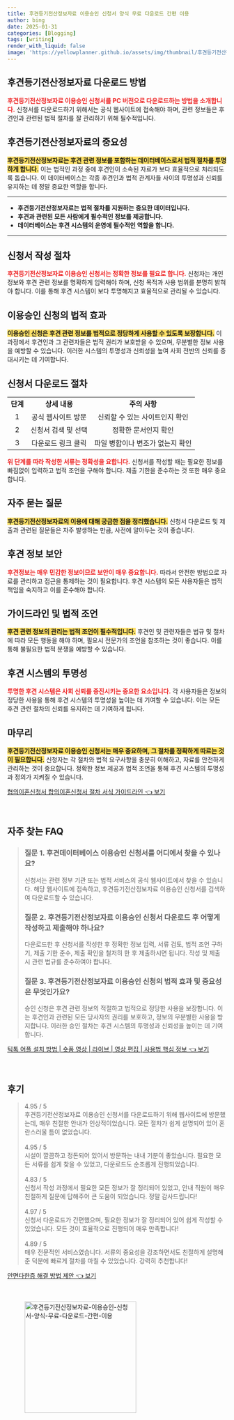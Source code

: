 ```yaml
---
title: 후견등기전산정보자료 이용승인 신청서 양식 무료 다운로드 간편 이용
author: bing
date: 2025-01-31
categories: [Blogging]
tags: [writing]
render_with_liquid: false
image: 'https://yellowplanner.github.io/assets/img/thumbnail/후견등기전산정보자료-이용승인-신청서-양식-무료-다운로드-간편-이용.webp'
---
```



<h2 id='후견등기전산정보자료다운로드방법'>후견등기전산정보자료 다운로드 방법</h2>

<p><b><span style="color: #ee2323;">후견등기전산정보자료 이용승인 신청서를 PC 버전으로 다운로드하는 방법을 소개합니다.</span></b> 신청서를 다운로드하기 위해서는 공식 웹사이트에 접속해야 하며, 관련 정보들은 후견인과 관련된 법적 절차를 잘 관리하기 위해 필수적입니다.</p>

<h2 id='후견등기전산정보자료의중요성'>후견등기전산정보자료의 중요성</h2>

<p><b><span style="background-color: #ffe066;">후견등기전산정보자료는 후견 관련 정보를 포함하는 데이터베이스로서 법적 절차를 투명하게 합니다.</span></b> 이는 법적인 과정 중에 후견인이 소속된 자료가 보다 효율적으로 처리되도록 돕습니다. 이 데이터베이스는 각종 후견인과 법적 관계자들 사이의 투명성과 신뢰를 유지하는 데 정말 중요한 역할을 합니다.</p>

<hr />

<ul>
    <li><b>후견등기전산정보자료는 법적 절차를 지원하는 중요한 데이터입니다.</b></li>
    <li><b>후견과 관련된 모든 사람에게 필수적인 정보를 제공합니다.</b></li>
    <li><b>데이터베이스는 후견 시스템의 운영에 필수적인 역할을 합니다.</b></li>
</ul>

<hr />

<h2 id='신청서작성절차'>신청서 작성 절차</h2>

<p><b><span style="color: #ee2323;">후견등기전산정보자료 이용승인 신청서는 정확한 정보를 필요로 합니다.</span></b> 신청자는 개인 정보와 후견 관련 정보를 명확하게 입력해야 하며, 신청 목적과 사용 범위를 분명히 밝혀야 합니다. 이를 통해 후견 시스템이 보다 투명해지고 효율적으로 관리될 수 있습니다.</p>

<h2 id='이용승인신청의법적효과'>이용승인 신청의 법적 효과</h2>

<p><b><span style="background-color: #ffe066;">이용승인 신청은 후견 관련 정보를 법적으로 정당하게 사용할 수 있도록 보장합니다.</span></b> 이 과정에서 후견인과 그 관련자들은 법적 권리가 보호받을 수 있으며, 무분별한 정보 사용을 예방할 수 있습니다. 이러한 시스템의 투명성과 신뢰성을 높여 사회 전반의 신뢰를 증대시키는 데 기여합니다.</p>

<h2 id='신청서다운로드절차'>신청서 다운로드 절차</h2>

<table>
    <tr>
        <td style="text-align: center; height: 17px;"><b>단계</b></td>
        <td style="text-align: center; height: 17px;"><b>상세 내용</b></td>
        <td style="text-align: center; height: 17px;"><b>주의 사항</b></td>
    </tr>
    <tr>
        <td style="text-align: center; height: 17px;">1</td>
        <td style="text-align: center; height: 17px;">공식 웹사이트 방문</td>
        <td style="text-align: center; height: 17px;">신뢰할 수 있는 사이트인지 확인</td>
    </tr>
    <tr>
        <td style="text-align: center; height: 17px;">2</td>
        <td style="text-align: center; height: 17px;">신청서 검색 및 선택</td>
        <td style="text-align: center; height: 17px;">정확한 문서인지 확인</td>
    </tr>
    <tr>
        <td style="text-align: center; height: 17px;">3</td>
        <td style="text-align: center; height: 17px;">다운로드 링크 클릭</td>
        <td style="text-align: center; height: 17px;">파일 병합이나 변조가 없는지 확인</td>
    </tr>
</table>

<p><b><span style="color: #ee2323;">위 단계를 따라 작성한 서류는 정확성을 요합니다.</span></b> 신청서를 작성할 때는 필요한 정보를 빠짐없이 입력하고 법적 조언을 구해야 합니다. 제출 기한을 준수하는 것 또한 매우 중요합니다.</p>

<h2 id='자주묻는질문'>자주 묻는 질문</h2>

<p><b><span style="background-color: #ffe066;">후견등기전산정보자료의 이용에 대해 궁금한 점을 정리했습니다.</span></b> 신청서 다운로드 및 제출과 관련된 질문들은 자주 발생하는 만큼, 사전에 알아두는 것이 좋습니다.</p>

<h2 id='후견정보보안'>후견 정보 보안</h2>

<p><b><span style="color: #ee2323;">후견정보는 매우 민감한 정보이므로 보안이 매우 중요합니다.</span></b> 따라서 안전한 방법으로 자료를 관리하고 접근을 통제하는 것이 필요합니다. 후견 시스템의 모든 사용자들은 법적 책임을 숙지하고 이를 준수해야 합니다.</p>

<h2 id='가이드라인및법적조언'>가이드라인 및 법적 조언</h2>

<p><b><span style="background-color: #ffe066;">후견 관련 정보의 관리는 법적 조언이 필수적입니다.</span></b> 후견인 및 관련자들은 법규 및 절차에 따라 모든 행동을 해야 하며, 필요시 전문가의 조언을 참조하는 것이 좋습니다. 이를 통해 불필요한 법적 분쟁을 예방할 수 있습니다.</p>

<h2 id='후견시스템의투명성'>후견 시스템의 투명성</h2>

<p><b><span style="color: #ee2323;">투명한 후견 시스템은 사회 신뢰를 증진시키는 중요한 요소입니다.</span></b> 각 사용자들은 정보의 정당한 사용을 통해 후견 시스템의 투명성을 높이는 데 기여할 수 있습니다. 이는 모든 후견 관련 절차의 신뢰를 유지하는 데 기여하게 됩니다.</p>

<h2 id='마무리'>마무리</h2>

<p><b><span style="background-color: #ffe066;">후견등기전산정보자료 이용승인 신청서는 매우 중요하며, 그 절차를 정확하게 따르는 것이 필요합니다.</span></b> 신청자는 각 절차와 법적 요구사항을 충분히 이해하고, 자료를 안전하게 관리하는 것이 중요합니다. 정확한 정보 제공과 법적 조언을 통해 후견 시스템의 투명성과 정의가 지켜질 수 있습니다.</p>


<p><a class="click-button" title="협의이혼신청서 합의이혼신청서 절차 서식 가이드라인" href="https://yellowplanner.github.io/posts/%ED%98%91%EC%9D%98%EC%9D%B4%ED%98%BC%EC%8B%A0%EC%B2%AD%EC%84%9C-%ED%95%A9%EC%9D%98%EC%9D%B4%ED%98%BC%EC%8B%A0%EC%B2%AD%EC%84%9C-%EC%A0%88%EC%B0%A8-%EC%84%9C%EC%8B%9D-%EA%B0%80%EC%9D%B4%EB%93%9C%EB%9D%BC%EC%9D%B8/" rel="dofollow">협의이혼신청서 합의이혼신청서 절차 서식 가이드라인 👈 보기</a></p><br>
<h2 id='자주_찾는_FAQ'>자주 찾는 FAQ</h2>
<div itemscope="" itemtype="https://schema.org/FAQPage"> 
<blockquote> 
<div itemscope="" itemprop="mainEntity" itemtype="https://schema.org/Question"> 
<h3 itemprop="name">질문 1. 후견데이터베이스 이용승인 신청서를 어디에서 찾을 수 있나요?</h3> 
<div itemscope="" itemprop="acceptedAnswer" itemtype="https://schema.org/Answer"> 
<span itemprop="text"> 
<p>신청서는 관련 정부 기관 또는 법적 서비스의 공식 웹사이트에서 찾을 수 있습니다. 해당 웹사이트에 접속하고, 후견등기전산정보자료 이용승인 신청서를 검색하여 다운로드할 수 있습니다.</p> 
</span> 
</div> 
</div> 

<div itemscope="" itemprop="mainEntity" itemtype="https://schema.org/Question"> 
<h3 itemprop="name">질문 2. 후견등기전산정보자료 이용승인 신청서 다운로드 후 어떻게 작성하고 제출해야 하나요?</h3> 
<div itemscope="" itemprop="acceptedAnswer" itemtype="https://schema.org/Answer"> 
<span itemprop="text"> 
<p>다운로드한 후 신청서를 작성한 후 정확한 정보 입력, 서류 검토, 법적 조언 구하기, 제출 기한 준수, 제출 확인을 철저히 한 후 제출하시면 됩니다. 작성 및 제출 시 관련 법규를 준수하여야 합니다.</p> 
</span> 
</div> 
</div> 

<div itemscope="" itemprop="mainEntity" itemtype="https://schema.org/Question"> 
<h3 itemprop="name">질문 3. 후견등기전산정보자료 이용승인 신청의 법적 효과 및 중요성은 무엇인가요?</h3> 
<div itemscope="" itemprop="acceptedAnswer" itemtype="https://schema.org/Answer"> 
<span itemprop="text"> 
<p>승인 신청은 후견 관련 정보의 적절하고 법적으로 정당한 사용을 보장합니다. 이는 후견인과 관련된 모든 당사자의 권리를 보호하고, 정보의 무분별한 사용을 방지합니다. 이러한 승인 절차는 후견 시스템의 투명성과 신뢰성을 높이는 데 기여합니다.</p> 
</span> 
</div> 
</div> 
</blockquote> 
</div>
<p><a class="click-button" title="틱톡 어플 설치 방법 | 숏폼 영상 | 라이브 | 영상 편집 | 사용법 핵심 정보" href="https://yellowplanner.github.io/posts/%ED%8B%B1%ED%86%A1-%EC%96%B4%ED%94%8C-%EC%84%A4%EC%B9%98-%EB%B0%A9%EB%B2%95-%EC%88%8F%ED%8F%BC-%EC%98%81%EC%83%81-%EB%9D%BC%EC%9D%B4%EB%B8%8C-%EC%98%81%EC%83%81-%ED%8E%B8%EC%A7%91-%EC%82%AC%EC%9A%A9%EB%B2%95-%ED%95%B5%EC%8B%AC-%EC%A0%95%EB%B3%B4/" rel="dofollow">틱톡 어플 설치 방법 | 숏폼 영상 | 라이브 | 영상 편집 | 사용법 핵심 정보 👈 보기</a></p><br>
<h2 id='후기'>후기</h2>
<div itemscope itemtype="https://schema.org/Product">
  <blockquote>
  <div itemprop="review" itemscope itemtype="https://schema.org/Review">
      <div itemprop="reviewRating" itemscope itemtype="https://schema.org/Rating"> <span itemprop="ratingValue">4.95</span> / <span itemprop="bestRating">5</span> </div>
      <span itemprop="reviewBody">후견등기전산정보자료 이용승인 신청서를 다운로드하기 위해 웹사이트에 방문했는데, 매우 친절한 안내가 인상적이었습니다. 모든 절차가 쉽게 설명되어 있어 혼란스러울 틈이 없었습니다.</span>
  </div>
  <br>
  <div itemprop="review" itemscope itemtype="https://schema.org/Review">
      <div itemprop="reviewRating" itemscope itemtype="https://schema.org/Rating"> <span itemprop="ratingValue">4.95</span> / <span itemprop="bestRating">5</span> </div>
      <span itemprop="reviewBody">시설이 깔끔하고 정돈되어 있어서 방문하는 내내 기분이 좋았습니다. 필요한 모든 서류를 쉽게 찾을 수 있었고, 다운로드도 순조롭게 진행되었습니다.</span>
  </div>
  <br>
  <div itemprop="review" itemscope itemtype="https://schema.org/Review">
      <div itemprop="reviewRating" itemscope itemtype="https://schema.org/Rating"> <span itemprop="ratingValue">4.83</span> / <span itemprop="bestRating">5</span> </div>
      <span itemprop="reviewBody">신청서 작성 과정에서 필요한 모든 정보가 잘 정리되어 있었고, 안내 직원이 매우 친절하게 질문에 답해주어 큰 도움이 되었습니다. 정말 감사드립니다!</span>
  </div>
  <br>
  <div itemprop="review" itemscope itemtype="https://schema.org/Review">
      <div itemprop="reviewRating" itemscope itemtype="https://schema.org/Rating"> <span itemprop="ratingValue">4.97</span> / <span itemprop="bestRating">5</span> </div>
      <span itemprop="reviewBody">신청서 다운로드가 간편했으며, 필요한 정보가 잘 정리되어 있어 쉽게 작성할 수 있었습니다. 모든 것이 효율적으로 진행되어 매우 만족합니다!</span>
  </div>
  <br>
  <div itemprop="review" itemscope itemtype="https://schema.org/Review">
      <div itemprop="reviewRating" itemscope itemtype="https://schema.org/Rating"> <span itemprop="ratingValue">4.89</span> / <span itemprop="bestRating">5</span> </div>
      <span itemprop="reviewBody">매우 전문적인 서비스였습니다. 서류의 중요성을 강조하면서도 친절하게 설명해 준 덕분에 빠르게 절차를 마칠 수 있었습니다. 강력히 추천합니다!</span>
  </div>
  </blockquote>
</div>
<p><a class="click-button" title="안면다한증 해결 방법 제안" href="https://yellowplanner.github.io/posts/%EC%95%88%EB%A9%B4%EB%8B%A4%ED%95%9C%EC%A6%9D-%ED%95%B4%EA%B2%B0-%EB%B0%A9%EB%B2%95-%EC%A0%9C%EC%95%88/" rel="dofollow">안면다한증 해결 방법 제안 👈 보기</a></p><br>
<figure class="image"><img src="https://yellowplanner.github.io/assets/img/thumbnail/후견등기전산정보자료-이용승인-신청서-양식-무료-다운로드-간편-이용.webp" alt="후견등기전산정보자료-이용승인-신청서-양식-무료-다운로드-간편-이용" width="256" height="256"></figure>